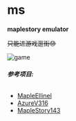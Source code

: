 # ms

**maplestory emulator** 

~~只能进游戏逛街😓~~

![game](https://raw.githubusercontent.com/fairms/MapleServer/v179/images/game1.png)

###### **参考项目:**

- [MapleEllinel](https://github.com/mechaviv/MapleEllinel-v203.4)
- [AzureV316](https://github.com/SoulGirlJP/AzureV316) 
- [MapleStory143](https://github.com/mimilewis/MapleStory143)



